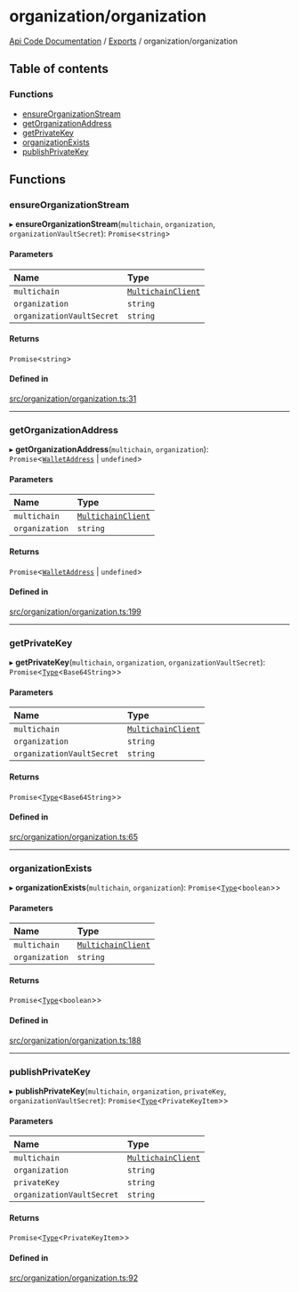 # organization/organization
 
[Api Code Documentation](../README.md) / [Exports](../modules.md) / organization/organization

## Table of contents

### Functions

- [ensureOrganizationStream](organization_organization.md#ensureorganizationstream)
- [getOrganizationAddress](organization_organization.md#getorganizationaddress)
- [getPrivateKey](organization_organization.md#getprivatekey)
- [organizationExists](organization_organization.md#organizationexists)
- [publishPrivateKey](organization_organization.md#publishprivatekey)

## Functions

### ensureOrganizationStream

▸ **ensureOrganizationStream**(`multichain`, `organization`, `organizationVaultSecret`): `Promise`\<`string`\>

#### Parameters

| Name | Type |
| :------ | :------ |
| `multichain` | [`MultichainClient`](../interfaces/service_Client_h.MultichainClient.md) |
| `organization` | `string` |
| `organizationVaultSecret` | `string` |

#### Returns

`Promise`\<`string`\>

#### Defined in

[src/organization/organization.ts:31](https://github.com/openkfw/TruBudget/blob/26ade46/api/src/organization/organization.ts#L31)

___

### getOrganizationAddress

▸ **getOrganizationAddress**(`multichain`, `organization`): `Promise`\<[`WalletAddress`](network_model_Nodes.md#walletaddress) \| `undefined`\>

#### Parameters

| Name | Type |
| :------ | :------ |
| `multichain` | [`MultichainClient`](../interfaces/service_Client_h.MultichainClient.md) |
| `organization` | `string` |

#### Returns

`Promise`\<[`WalletAddress`](network_model_Nodes.md#walletaddress) \| `undefined`\>

#### Defined in

[src/organization/organization.ts:199](https://github.com/openkfw/TruBudget/blob/26ade46/api/src/organization/organization.ts#L199)

___

### getPrivateKey

▸ **getPrivateKey**(`multichain`, `organization`, `organizationVaultSecret`): `Promise`\<[`Type`](result.md#type)\<`Base64String`\>\>

#### Parameters

| Name | Type |
| :------ | :------ |
| `multichain` | [`MultichainClient`](../interfaces/service_Client_h.MultichainClient.md) |
| `organization` | `string` |
| `organizationVaultSecret` | `string` |

#### Returns

`Promise`\<[`Type`](result.md#type)\<`Base64String`\>\>

#### Defined in

[src/organization/organization.ts:65](https://github.com/openkfw/TruBudget/blob/26ade46/api/src/organization/organization.ts#L65)

___

### organizationExists

▸ **organizationExists**(`multichain`, `organization`): `Promise`\<[`Type`](result.md#type)\<`boolean`\>\>

#### Parameters

| Name | Type |
| :------ | :------ |
| `multichain` | [`MultichainClient`](../interfaces/service_Client_h.MultichainClient.md) |
| `organization` | `string` |

#### Returns

`Promise`\<[`Type`](result.md#type)\<`boolean`\>\>

#### Defined in

[src/organization/organization.ts:188](https://github.com/openkfw/TruBudget/blob/26ade46/api/src/organization/organization.ts#L188)

___

### publishPrivateKey

▸ **publishPrivateKey**(`multichain`, `organization`, `privateKey`, `organizationVaultSecret`): `Promise`\<[`Type`](result.md#type)\<`PrivateKeyItem`\>\>

#### Parameters

| Name | Type |
| :------ | :------ |
| `multichain` | [`MultichainClient`](../interfaces/service_Client_h.MultichainClient.md) |
| `organization` | `string` |
| `privateKey` | `string` |
| `organizationVaultSecret` | `string` |

#### Returns

`Promise`\<[`Type`](result.md#type)\<`PrivateKeyItem`\>\>

#### Defined in

[src/organization/organization.ts:92](https://github.com/openkfw/TruBudget/blob/26ade46/api/src/organization/organization.ts#L92)
